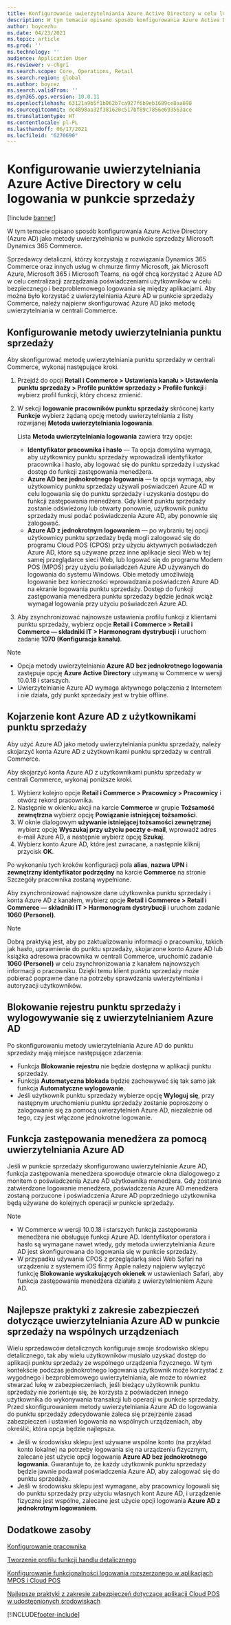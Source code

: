 ```yaml
---
title: Konfigurowanie uwierzytelniania Azure Active Directory w celu logowania w punkcie sprzedaży
description: W tym temacie opisano sposób konfigurowania Azure Active Directory jako metody uwierzytelniania w punkcie sprzedaży Microsoft Dynamics 365 Commerce.
author: boycezhu
ms.date: 04/23/2021
ms.topic: article
ms.prod: ''
ms.technology: ''
audience: Application User
ms.reviewer: v-chgri
ms.search.scope: Core, Operations, Retail
ms.search.region: global
ms.author: boycez
ms.search.validFrom: ''
ms.dyn365.ops.version: 10.0.11
ms.openlocfilehash: 63121a9b5f1b062b7ca927f6b9eb1689ce8aa698
ms.sourcegitcommit: dc4898aa32f381620c517bf89c7856e693563ace
ms.translationtype: HT
ms.contentlocale: pl-PL
ms.lasthandoff: 06/17/2021
ms.locfileid: "6270690"
---
```

# <a name="configure-azure-active-directory-authentication-for-pos-sign-in"></a>Konfigurowanie uwierzytelniania Azure Active Directory w celu logowania w punkcie sprzedaży

[!include [banner](includes/banner.md)]

W tym temacie opisano sposób konfigurowania Azure Active Directory (Azure AD) jako metody uwierzytelniania w punkcie sprzedaży Microsoft Dynamics 365 Commerce.

Sprzedawcy detaliczni, którzy korzystają z rozwiązania Dynamics 365 Commerce oraz innych usług w chmurze firmy Microsoft, jak Microsoft Azure, Microsoft 365 i Microsoft Teams, na ogół chcą korzystać z Azure AD w celu centralizacji zarządzania poświadczeniami użytkowników w celu bezpiecznego i bezproblemowego logowania się między aplikacjami. Aby można było korzystać z uwierzytelniania Azure AD w punkcie sprzedaży Commerce, należy najpierw skonfigurować Azure AD jako metodę uwierzytelniania w centrali Commerce.

## <a name="configure-pos-authentication-method"></a>Konfigurowanie metody uwierzytelniania punktu sprzedaży

Aby skonfigurować metodę uwierzytelniania punktu sprzedaży w centrali Commerce, wykonaj następujące kroki.
    
1. Przejdź do opcji **Retail i Commerce \> Ustawienia kanału \> Ustawienia punktu sprzedaży \> Profile punktów sprzedaży \> Profile funkcji** i wybierz profil funkcji, który chcesz zmienić.
1. W sekcji **logowanie pracowników punktu sprzedaży** skróconej karty **Funkcje** wybierz żądaną opcję metody uwierzytelniania z listy rozwijanej **Metoda uwierzytelniania logowania**.

    Lista **Metoda uwierzytelniania logowania** zawiera trzy opcje:
    
    - **Identyfikator pracownika i hasło** — Ta opcja domyślna wymaga, aby użytkownicy punktu sprzedaży wprowadzali identyfikator pracownika i hasło, aby logować się do punktu sprzedaży i uzyskać dostęp do funkcji zastępowania menedżera.
    - **Azure AD bez jednokrotnego logowania** — ta opcja wymaga, aby użytkownicy punktu sprzedaży używali poświadczeń Azure AD w celu logowania się do punktu sprzedaży i uzyskania dostępu do funkcji zastępowania menedżera. Gdy klient punktu sprzedaży zostanie odświeżony lub otwarty ponownie, użytkownik punktu sprzedaży musi podać poświadczenia Azure AD, aby ponownie się zalogować.
    - **Azure AD z jednokrotnym logowaniem** — po wybraniu tej opcji użytkownicy punktu sprzedaży będą mogli zalogować się do programu Cloud POS (CPOS) przy użyciu aktywnych poświadczeń Azure AD, które są używane przez inne aplikacje sieci Web w tej samej przeglądarce sieci Web, lub logować się do programu Modern POS (MPOS) przy użyciu poświadczeń Azure AD używanych do logowania do systemu Windows. Obie metody umożliwiają logowanie bez konieczności wprowadzania poświadczeń Azure AD na ekranie logowania punktu sprzedaży. Dostęp do funkcji zastępowania menedżera punktu sprzedaży będzie jednak wciąż wymagał logowania przy użyciu poświadczeń Azure AD.

1. Aby zsynchronizować najnowsze ustawienia profilu funkcji z klientami punktu sprzedaży, wybierz opcje **Retail i Commerce > Retail i Commerce — składniki IT > Harmonogram dystrybucji** i uruchom zadanie **1070 (Konfiguracja kanału)**.

> [!NOTE]
> - Opcja metody uwierzytelniania **Azure AD bez jednokrotnego logowania** zastępuje opcję **Azure Active Directory** używaną w Commerce w wersji 10.0.18 i starszych.
> - Uwierzytelnianie Azure AD wymaga aktywnego połączenia z Internetem i nie działa, gdy punkt sprzedaży jest w trybie offline.

## <a name="associate-azure-ad-accounts-with-pos-users"></a>Kojarzenie kont Azure AD z użytkownikami punktu sprzedaży

Aby użyć Azure AD jako metody uwierzytelniania punktu sprzedaży, należy skojarzyć konta Azure AD z użytkownikami punktu sprzedaży w centrali Commerce. 

Aby skojarzyć konta Azure AD z użytkownikami punktu sprzedaży w centrali Commerce, wykonaj poniższe kroki.
    
1. Wybierz kolejno opcje **Retail i Commerce > Pracownicy > Pracownicy** i otwórz rekord pracownika.
1. Następnie w okienku akcji na karcie **Commerce** w grupie **Tożsamość zewnętrzna** wybierz opcję **Powiązanie istniejącej tożsamości**. 
1. W oknie dialogowym **używanie istniejącej tożsamości zewnętrznej** wybierz opcję **Wyszukaj przy użyciu poczty e-mail**, wprowadź adres e-mail Azure AD, a następnie wybierz opcję **Szukaj**.
1. Wybierz konto Azure AD, które jest zwracane, a następnie kliknij przycisk **OK**.

Po wykonaniu tych kroków konfiguracji pola **alias**, **nazwa UPN** i **zewnętrzny identyfikator podrzędny** na karcie **Commerce** na stronie Szczegóły pracownika zostaną wypełnione.

Aby zsynchronizować najnowsze dane użytkownika punktu sprzedaży i konta Azure AD z kanałem, wybierz opcje **Retail i Commerce > Retail i Commerce — składniki IT > Harmonogram dystrybucji** i uruchom zadanie **1060 (Personel)**.

> [!NOTE]
> Dobrą praktyką jest, aby po zaktualizowaniu informacji o pracowniku, takich jak hasło, uprawnienie do punktu sprzedaży, skojarzone konto Azure AD lub książka adresowa pracownika w centrali Commerce, uruchomić zadanie **1060 (Personel)** w celu zsynchronizowania z kanałem najnowszych informacji o pracowniku. Dzięki temu klient punktu sprzedaży może pobierać poprawne dane na potrzeby sprawdzania uwierzytelniania i autoryzacji użytkowników.

## <a name="pos-lock-register-and-sign-out-with-azure-ad-authentication"></a>Blokowanie rejestru punktu sprzedaży i wylogowywanie się z uwierzytelnianiem Azure AD

Po skonfigurowaniu metody uwierzytelniania Azure AD do punktu sprzedaży mają miejsce następujące zdarzenia:

- Funkcja **Blokowanie rejestru** nie będzie dostępna w aplikacji punktu sprzedaży. 
- Funkcja **Automatyczna blokada** będzie zachowywać się tak samo jak funkcja **Automatyczne wylogowanie**.
- Jeśli użytkownik punktu sprzedaży wybierze opcję **Wyloguj się**, przy następnym uruchomieniu punktu sprzedaży zostanie poproszony o zalogowanie się za pomocą uwierzytelnień Azure AD, niezależnie od tego, czy jest włączone jednokrotne logowanie.

## <a name="manager-override-functionality-with-azure-ad-authentication"></a>Funkcja zastępowania menedżera za pomocą uwierzytelniania Azure AD

Jeśli w punkcie sprzedaży skonfigurowano uwierzytelnianie Azure AD, funkcja zastępowania menedżera spowoduje otwarcie okna dialogowego z monitem o poświadczenia Azure AD użytkownika menedżera. Gdy zostanie zatwierdzone logowanie menedżera, poświadczenia Azure AD menedżera zostaną porzucone i poświadczenia Azure AD poprzedniego użytkownika będą używane do kolejnych operacji w punkcie sprzedaży.

> [!NOTE]
> - W Commerce w wersji 10.0.18 i starszych funkcja zastępowania menedżera nie obsługuje funkcji Azure AD. Identyfikator operatora i hasło są wymagane nawet wtedy, gdy metoda uwierzytelniania Azure AD jest skonfigurowana do logowania się w punkcie sprzedaży.
> - W przypadku używania CPOS z przeglądarką sieci Web Safari na urządzeniu z systemem iOS firmy Apple należy najpierw wyłączyć funkcję **Blokowanie wyskakujących okienek** w ustawieniach Safari, aby funkcja zastępowania menedżera działała z uwierzytelnieniem Azure AD. 

## <a name="security-best-practices-for-azure-ad-based-pos-authentication-on-shared-devices"></a>Najlepsze praktyki z zakresie zabezpieczeń dotyczące uwierzytelniania Azure AD w punkcie sprzedaży na wspólnych urządzeniach

Wielu sprzedawców detalicznych konfiguruje swoje środowisko sklepu detalicznego, tak aby wielu użytkowników musiało uzyskać dostęp do aplikacji punktu sprzedaży ze wspólnego urządzenia fizycznego. W tym kontekście podczas jednokrotnego logowania użytkownik może korzystać z wygodnego i bezproblemowego uwierzytelniania, ale może to również stwarzać lukę w zabezpieczeniach, jeśli bieżący użytkownik punktu sprzedaży nie zorientuje się, że korzysta z poświadczeń innego użytkownika do wykonywania transakcji lub operacji w punkcie sprzedaży. Przed skonfigurowaniem metody uwierzytelniania Azure AD do logowania do punktu sprzedaży zdecydowanie zaleca się przejrzenie zasad zabezpieczeń i ustawień logowania na wspólnych urządzeniach, aby określić, która opcja będzie najlepsza.

- Jeśli w środowisku sklepu jest używane wspólne konto (na przykład konto lokalne) na potrzeby logowania się na urządzeniu fizycznym, zalecane jest użycie opcji logowania **Azure AD bez jednokrotnego logowania**. Gwarantuje to, że każdy użytkownik punktu sprzedaży będzie jawnie podawał poświadczenia Azure AD, aby zalogować się do punktu sprzedaży.
- Jeśli w środowisku sklepu jest wymagane, aby pracownicy logowali się do punktu sprzedaży przy użyciu własnych kont Azure AD, i urządzenie fizyczne jest wspólne, zalecane jest użycie opcji logowania **Azure AD z jednokrotnym logowaniem**.

## <a name="additional-resources"></a>Dodatkowe zasoby

[Konfigurowanie pracownika](tasks/worker.md)

[Tworzenie profilu funkcji handlu detalicznego](retail-functionality-profile.md)


[Konfigurowanie funkcjonalności logowania rozszerzonego w aplikacjach MPOS i Cloud POS](extended-logon.md)

[Najlepsze praktyki z zakresie zabezpieczeń dotyczące aplikacji Cloud POS w udostępnionych środowiskach](dev-itpro/secure-retail-cloud-pos.md)



[!INCLUDE[footer-include](../includes/footer-banner.md)]
